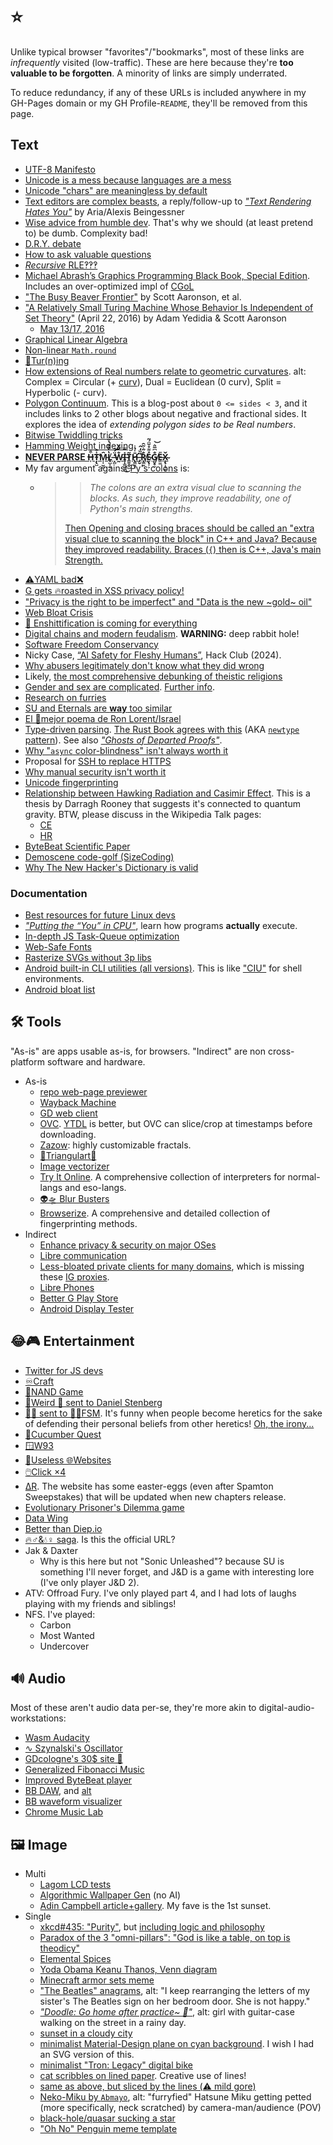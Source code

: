 # ⭐
Unlike typical browser "favorites"/"bookmarks", most of these links are _infrequently_ visited (low-traffic). These are here because they're **too valuable to be forgotten**. A minority of links are simply underrated.

To reduce redundancy, if any of these URLs is included anywhere in my GH-Pages domain or my GH Profile-`README`, they'll be removed from this page.

## Text
- [UTF-8 Manifesto](https://utf8everywhere.org)
- [Unicode is a mess because languages are a mess](https://eev.ee/blog/2015/09/12/dark-corners-of-unicode)
- [Unicode "chars" are meaningless by default](https://manishearth.github.io/blog/2017/01/14/stop-ascribing-meaning-to-unicode-code-points)
- [Text editors are complex beasts](https://lord.io/text-editing-hates-you-too), a reply/follow-up to [_"Text Rendering Hates You"_](https://gankra.github.io/blah/text-hates-you) by Aria/Alexis Beingessner
- [Wise advice from humble dev](https://grugbrain.dev). That's why we should (at least pretend to) be dumb. Complexity bad!
- [D.R.Y. debate](https://c2.com/cgi/wiki?DontRepeatYourself)
- [How to ask valuable questions](https://www.catb.org/esr/faqs/smart-questions.html)
- [_Recursive_ RLE‽‽‽](https://liamappelbe.medium.com/the-unreasonable-effectiveness-of-run-length-encoding-0d4ab5f92802)
- [Michael Abrash’s Graphics Programming Black Book, Special Edition](https://jagregory.com/abrash-black-book). Includes an over-optimized impl of [CGoL](https://en.wikipedia.org/wiki/Conway%27s_Game_of_Life)
- ["The Busy Beaver Frontier"](https://www.scottaaronson.com/papers/bb.pdf) by Scott Aaronson, et al.
- ["A Relatively Small Turing Machine Whose Behavior Is Independent
of Set Theory"](https://www.scottaaronson.com/busybeaver.pdf) (April 22, 2016) by Adam Yedidia & Scott Aaronson
	- [May 13/17, 2016](https://arxiv.org/pdf/1605.04343)
- [Graphical Linear Algebra](https://graphicallinearalgebra.net)
- [Non-linear `Math.round`](https://brodowsky.it-sky.net/2015/02/06/geometric-and-harmonic-rounding)
- [🔁Tur(n)ing](https://jk-keller.com/o__o/rotational_growth)
- [How extensions of Real numbers relate to geometric curvatures](https://reddit.com/r/math/comments/7g82yv/splitcomplex_numbers/dqi8bl1). alt: Complex = Circular (+ [curv](https://en.wikipedia.org/wiki/Curvature)), Dual = Euclidean (0 curv), Split = Hyperbolic (- curv).
- [Polygon Continuum](https://chalkdustmagazine.com/blog/overturned-polygons). This is a blog-post about `0 <= sides < 3`, and it includes links to 2 other blogs about negative and fractional sides. It explores the idea of _extending polygon sides to be Real numbers_.
- [Bitwise Twiddling tricks](https://graphics.stanford.edu/~seander/bithacks.html)
- [Hamming Weight indexing](https://stackoverflow.com/a/13614164)
- [**NEVER PARSE H̶͎͒̄Ṭ̴̢̺̇͒̕M̵͎̹̮̤̑L̸̥̺̩̰̔̓͊̐̔̈́ ̶̞̻̒̈́͝W̵̰̐̿̎I̶̧̩̳͈͕̽̿͜T̷͇̱̭̝̺̃H̷̢̛̳͈͔̄̍̉̾ ̶̡̬̊̏̒̂͘R̸̨͇̱̐̃͛̃̑Ḛ̷̢͎͕̊͌̊̆̈́͂G̸̲̮̥̫̐͆̅̈͛͝E̶͖͚̎X̴̨̢̹̘̲̌ͅ**](https://stackoverflow.com/questions/1732348/regex-match-open-tags-except-xhtml-self-contained-tags/1732454#1732454)
- My fav argument against [Py's colons](https://docs.python.org/3/faq/design.html#why-are-colons-required-for-the-if-while-def-class-statements) is:
	- > > _The colons are an extra visual clue to scanning the blocks. As such, they improve readability, one of Python's main strengths._
		> 
		> [Then Opening and closing braces should be called an "extra visual clue to scanning the block" in C++ and Java? Because they improved readability. Braces (`{`) then is C++, Java's main Strength.](https://wiki.c2.com/?SyntacticallySignificantWhitespaceConsideredHarmful)
- [⚠️YAML bad❌](https://noyaml.com)
- [G gets 🔥roasted in XSS privacy policy!](https://www.jwz.org/xscreensaver/google.html)
- ["Privacy is the right to be imperfect" and "Data is the new ~gold~ oil"](https://www.socialcooling.com)
- [Web Bloat Crisis](https://idlewords.com/talks/website_obesity.htm)
- [💩 Enshittification is coming for everything](https://pluralistic.net/2024/01/30/go-nuts-meine-kerle/#ich-bin-ein-bratapfel)
- [Digital chains and modern feudalism](https://gavinhoward.com/2023/11/your-loved-ones-are-prisoners-and-you-made-the-chain/). **WARNING:** deep rabbit hole!
- [Software Freedom Conservancy](https://sfconservancy.org)
- Nicky Case, [“AI Safety for Fleshy Humans”](https://AIsafety.dance), Hack Club (2024).
- [Why abusers legitimately don't know what they did wrong](https://www.issendai.com/psychology/estrangement/missing-missing-reasons.html)
- Likely, [the most comprehensive debunking of theistic religions](https://www.whywontgodhealamputees.com)
- [Gender and sex are complicated](https://www.scientificamerican.com/blog/sa-visual/visualizing-sex-as-a-spectrum). [Further info](https://www.nature.com/articles/518288a).
- [Research on furries](https://furscience.com/research-findings)
- [SU and Eternals are **way** too similar](https://vulture.com/2022/01/eternals-is-just-the-plot-of-steven-universe.html)
- [El 💯mejor poema de Ron Lorent/Israel](https://cdn.verbub.com/images/ella-queria-signos-de-admiracion-el-le-daba-signos-de-interrogacion-el-112821.jpg)
- [Type-driven parsing](https://lexi-lambda.github.io/blog/2019/11/05/parse-don-t-validate). [The Rust Book agrees with this](https://doc.rust-lang.org/book/ch09-03-to-panic-or-not-to-panic.html#creating-custom-types-for-validation) (AKA [`newtype` pattern](https://doc.rust-lang.org/rust-by-example/generics/new_types.html)). See also [_"Ghosts of Departed Proofs"_](https://kataskeue.com/gdp.pdf).
- [Why "`async` color-blindness" isn't always worth it](https://www.thecodedmessage.com/posts/async-colors)
- Proposal for [SSH to replace HTTPS](https://shazow.net/posts/ssh-how-does-it-even)
- [Why manual security isn't worth it](https://www.microsoft.com/en-us/research/wp-content/uploads/2016/02/SoLongAndNoThanks.pdf)
- [Unicode fingerprinting](https://www.zachaysan.com/writing/2018-01-01-fingerprinting-update)
- [Relationship between Hawking Radiation and Casimir Effect](https://scholar.uwindsor.ca/cgi/viewcontent.cgi?article=3917&context=etd).  This is a thesis by Darragh Rooney that suggests it's connected to quantum gravity. BTW, please discuss in the Wikipedia Talk pages:
	- [CE](https://en.wikipedia.org/wiki/Talk:Casimir_effect#Hawking_radiation_%22analogy%22)
	- [HR](https://en.wikipedia.org/wiki/Talk:Hawking_radiation#Relationship_to_Casimir_Effect)
- [ByteBeat Scientific Paper](https://countercomplex.blogspot.com/2011/10/algorithmic-symphonies-from-one-line-of.html)
- [Demoscene code-golf (SizeCoding)](http://sizecoding.org)
- [Why The New Hacker's Dictionary is valid](https://www.catb.org/jargon/jargtxt.html)

### Documentation
- [Best resources for future Linux devs](https://kernelnewbies.org/FAQ)
- [_"Putting the “You” in CPU"_](https://cpu.land), learn how programs **actually** execute.
- [In-depth JS Task-Queue optimization](https://web.dev/articles/optimize-long-tasks)
- [Web-Safe Fonts](https://developer.mozilla.org/en-US/docs/Learn/CSS/Styling_text/Fundamentals#web_safe_fonts)
- [Rasterize SVGs without 3p libs](https://stackoverflow.com/questions/3975499/convert-svg-to-image-jpeg-png-etc-in-the-browser/74026755#74026755)
- [Android built-in CLI utilities (all versions)](https://chromium.googlesource.com/aosp/platform/system/core/+/refs/heads/upstream/shell_and_utilities). This is like ["CIU"](https://caniuse.com) for shell environments.
- [Android bloat list](https://raw.githubusercontent.com/Universal-Debloater-Alliance/universal-android-debloater-next-generation/main/resources/assets/uad_lists.json)

## 🛠️ Tools
"As-is" are apps usable as-is, for browsers. "Indirect" are non cross-platform software and hardware.
- As-is
	- [repo web-page previewer](https://html-preview.github.io)
	- [Wayback Machine](https://archive.org/web)
	- [GD web client](https://gdbrowser.com)
	- [OVC](https://onlinevideoconverter.com). [YTDL](https://github.com/ytdl-org/youtube-dl) is better, but OVC can slice/crop at timestamps before downloading.
	- [Zazow](https://www.zazow.com/): highly customizable fractals.
	- [🔺Triangulart🔻](https://maxwellito.github.io/triangulart)
	- [Image vectorizer](https://svgco.de)
	- [Try It Online](https://tio.run). A comprehensive collection of interpreters for normal-langs and eso-langs.
	- [👽🛸 Blur Busters](https://testufo.com)
	- [Browserize](https://privacycheck.sec.lrz.de). A comprehensive and detailed collection of fingerprinting methods.
- Indirect
	- [Enhance privacy & security on major OSes](https://privacy.sexy)
	- [Libre communication](https://www.fsf.org/blogs/community/better-than-zoom-try-these-free-software-tools-for-staying-in-touch)
	- [Less-bloated private clients for many domains](https://codeberg.org/PrivacyDev/DPR-addon/src/branch/master/README.md#redirects), which is missing these [IG proxies](https://codeberg.org/ThePenguinDev/Proxigram/wiki/Instances).
	- [Libre Phones](https://fsfe.org/activities/android/liberate.en)
	- [Better G Play Store](https://auroraoss.com)
	- [Android Display Tester](https://play.google.com/store/apps/details?id=com.gombosdev.displaytester)

## 😂🎮 Entertainment
- [Twitter for JS devs](https://www.dwitter.net)
- [♾️Craft](https://neal.fun/infinite-craft)
- [💾NAND Game](https://nandgame.com)
- [🤨Weird 📧 sent to Daniel Stenberg](https://github.com/bagder/emails)
- [🤬📧 sent to 🪽🍝FSM](https://www.spaghettimonster.org/category/hate-mail). It's funny when people become heretics for the sake of defending their personal beliefs from other heretics! [Oh, the irony...](https://rudxain.github.io/RX-wiki/wiki/Calpas_Paradox)
- [🥒Cucumber Quest](https://cucumber.gigidigi.com/cq/page-1)
- [🪟W93](https://windows93.net)
- [🔀Useless 🌐Websites](https://theuselessweb.com)
- [🖱️Click ×4](https://clickclickclick.click)
- [ΔR](https://deltarune.com). The website has some easter-eggs (even after Spamton Sweepstakes) that will be updated when new chapters release.
- [Evolutionary Prisoner's Dilemma game](https://ncase.me/trust)
- [Data Wing](https://play.google.com/store/apps/details?id=com.DanVogt.DATAWING)
- [Better than Diep.io](https://arras.io)
- [🔥♂️&💧♀️ saga](https://fireboynwatergirl.com). Is this the official URL?
- Jak & Daxter
	- Why is this here but not "Sonic Unleashed"? because SU is something I'll never forget, and J&D is a game with interesting lore (I've only player J&D 2).
- ATV: Offroad Fury. I've only played part 4, and I had lots of laughs playing with my friends and siblings!
- NFS. I've played:
	- Carbon
	- Most Wanted
	- Undercover

## 🔊 Audio
Most of these aren't audio data per-se, they're more akin to digital-audio-workstations:
- [Wasm Audacity](https://wavacity.com)
- [∿ Szynalski's Oscillator](https://szynalski.com/tone-generator)
- [GDcologne's 30$ site 🗿](https://thirtydollar.website)
- [Generalized Fibonacci Music](https://marcthespark.github.io/FibonacciMusicBox)
- [Improved ByteBeat player](https://wurstcaptures.untergrund.net/music)
- [BB DAW](https://dollchan.net/bytebeat), and [alt](https://bytebeat.ficial.net)
- [BB waveform visualizer](https://greggman.com/downloads/examples/html5bytebeat/html5bytebeat.html)
- [Chrome Music Lab](https://musiclab.chromeexperiments.com)

## 🖼️ Image
- Multi
	- [Lagom LCD tests](http://lagom.nl/lcd-test)
	- [Algorithmic Wallpaper Gen](https://bggenerator.com) (no AI)
	- [Adin Campbell article+gallery](https://designyoutrust.com/2020/04/these-surreal-landscapes-look-like-they-are-from-another-planet). My fave is the 1st sunset.
- Single
	- [xkcd#435: "Purity"](https://xkcd.com/435), but [including logic and philosophy](https://i.imgur.com/F1Mf8.png)
	- [Paradox of the 3 "omni-pillars": "God is like a table, on top is theodicy"](https://www.smbc-comics.com/?id=2292)
	- [Elemental Spices](https://i.redd.it/q2fzkh53in171.jpg)
	- [Yoda Obama Keanu Thanos, Venn diagram](https://old.reddit.com/r/memes/comments/cbzu2u/credit_to_udiebetic_dodobird_it_didnt_let_me)
	- [Minecraft armor sets meme](https://i.pinimg.com/originals/4f/0a/68/4f0a687abf29ef2c8cf0d4997bf86a5b.jpg)
	- ["The Beatles" anagrams](https://i.pinimg.com/736x/6d/36/dd/6d36dd5c8f9f7cb2e2ecfc7ef153564a.jpg), alt: "I keep rearranging the letters of my sister's The Beatles sign on her bedroom door. She is not happy."
	- [_"Doodle: Go home after practice~ 🎸"_](https://twitter.com/ttguweiz/status/789792797041635328), alt: girl with guitar-case walking on the street in a rainy day.
	- [sunset in a cloudy city](https://pixiv.net/en/artworks/53727984)
	- [minimalist Material-Design plane on cyan background](https://pinterest.com/pin/652670170976893995). I wish I had an SVG version of this.
	- [minimalist "Tron: Legacy" digital bike](https://wallpapercave.com/wp/wp4939898.jpg)
	- [cat scribbles on lined paper](https://i.imgur.com/LiaZKxX.jpg). Creative use of lines!
	- [same as above, but sliced by the lines (⚠️ mild gore)](https://i.imgur.com/V3AZ5S0.jpeg)
	- [Neko-Miku by `Abmayo`](https://danbooru.donmai.us/posts/6418369), alt: "furryfied" Hatsune Miku getting petted (more specifically, neck scratched) by camera-man/audience (POV)
	- [black-hole/quasar sucking a star](https://deviantart.com/andrewvideos510art/art/Blaze-To-Galaxy-828750511)
	- ["Oh No" Penguin meme template](https://i.pinimg.com/736x/cc/f9/a0/ccf9a0a1f853d06263faa3e29f7c2702.jpg)
